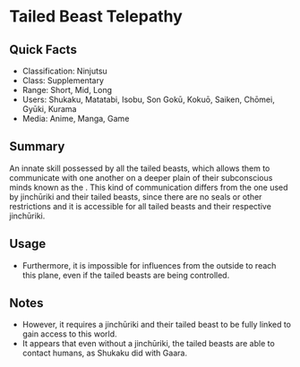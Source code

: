 # Tailed Beast Telepathy

## Quick Facts
- Classification: Ninjutsu
- Class: Supplementary
- Range: Short, Mid, Long
- Users: Shukaku, Matatabi, Isobu, Son Gokū, Kokuō, Saiken, Chōmei, Gyūki, Kurama
- Media: Anime, Manga, Game

## Summary
An innate skill possessed by all the tailed beasts, which allows them to communicate with one another on a deeper plain of their subconscious minds known as the . This kind of communication differs from the one used by jinchūriki and their tailed beasts, since there are no seals or other restrictions and it is accessible for all tailed beasts and their respective jinchūriki.

## Usage
- Furthermore, it is impossible for influences from the outside to reach this plane, even if the tailed beasts are being controlled.

## Notes
- However, it requires a jinchūriki and their tailed beast to be fully linked to gain access to this world.
- It appears that even without a jinchūriki, the tailed beasts are able to contact humans, as Shukaku did with Gaara.

